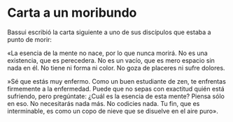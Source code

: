 # Carta a un moribundo

Bassui escribió la carta siguiente a uno de sus discípulos que estaba a
punto de morir:

«La esencia de la mente no nace, por lo que nunca morirá. No es una
existencia, que es perecedera. No es un vacío, que es mero espacio sin
nada en él. No tiene ni forma ni color. No goza de placeres ni sufre
dolores.

»Sé que estás muy enfermo. Como un buen estudiante de zen, te enfrentas
firmemente a la enfermedad. Puede que no sepas con exactitud quién está
sufriendo, pero pregúntate: ¿Cuál es la esencia de esta mente? Piensa
sólo en eso. No necesitarás nada más. No codicies nada. Tu fin, que es
interminable, es como un copo de nieve que se disuelve en el aire puro».